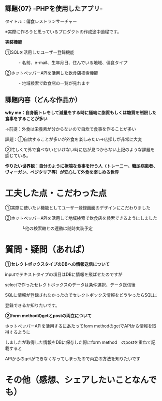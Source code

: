 ## 課題{07} -PHPを使用したアプリ-

タイトル：偏食レストランサーチャー　

※実際に作ろうと思っているプロダクトの作成途中過程です。

**実装機能**

①SQLを活用したユーザー登録機能

　　　・名前、e-mail、生年月日、住んでいる地域、偏食タイプ
   
②ホットペッパーAPIを活用した飲食店検索機能

　　　・地域検索で飲食店の一覧が見れます

## 課題内容（どんな作品か）

**why me：自身筋トレをして減量をする時に極端に脂質もしくは糖質を制限した食事をすることが多い**

→前提：外食は栄養素が分からないので自炊で食事を作ることが多い
               
課題：①自炊することが多いが外食を楽しみたい→店探しが非常に大変
       
②忙しくて外で食べないといけない時に店が見つからない上記のような課題を感じている。
        
**作りたい世界観：自分のように極端な食事を行う人（トレーニー、糖尿病患者、ヴィーガン、ベジタリア等）が安心して外食を楽しめる世界**
               

# 工夫した点・こだわった点

①実際に使いたい機能としてユーザー登録画面のデザインにこだわりました

②ホットペッパーAPIを活用して地域検索で飲食店を検索できるようにしました

　　　　└他の検索軸との連動は随時実装予定

# 質問・疑問（あれば）

**①セレクトボックスタイプのDBへの情報送信について**

inputでテキストタイプの項目はDBに情報を飛ばせたのですが

selectで作ったセレクトボックスのデータは条件選択、データ送信後

SQLに情報が登録されなかったのでセレクトボックス情報をどうやったらSQLに

登録できるか知りたいです。

**②form methodのgetとpostの両立について**

ホットペッパーAPIを活用するにあたってform methodのgetでAPIから情報を取得するように

しましたが取得した情報をDBに保存した際にform method　のpostを重ねて記載すると

APIからのgetができなくなってしまったので両立の方法を知りたいです

# その他（感想、シェアしたいことなんでも）
